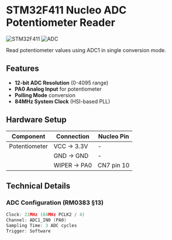 # STM32F411 Nucleo ADC Potentiometer Reader

![STM32F411](https://img.shields.io/badge/STM32F411-Nucleo-blue)
![ADC](https://img.shields.io/badge/ADC1-Single_Conversion-green)



Read potentiometer values using ADC1 in single conversion mode.

## Features
- **12-bit ADC Resolution** (0-4095 range)
- **PA0 Analog Input** for potentiometer
- **Polling Mode** conversion
- **84MHz System Clock** (HSI-based PLL)

## Hardware Setup
| Component | Connection | Nucleo Pin |
|-----------|------------|------------|
| Potentiometer | VCC → 3.3V | - |
| | GND → GND | - |
| | WIPER → PA0 | CN7 pin 10 |

## Technical Details
### ADC Configuration (RM0383 §13)
```c
Clock: 21MHz (84MHz PCLK2 / 4)
Channel: ADC1_IN0 (PA0)
Sampling Time: 3 ADC cycles
Trigger: Software
